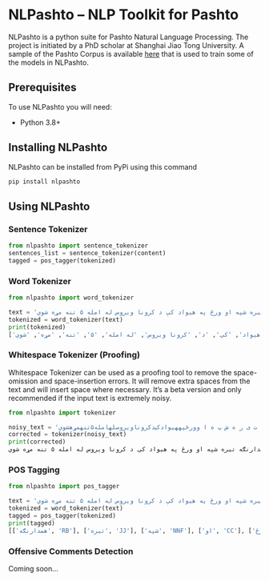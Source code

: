 # NLPashto – NLP Toolkit for Pashto
NLPashto is a python suite for Pashto Natural Language Processing. The project is initiated by a PhD scholar at Shanghai Jiao Tong University. 
A sample of the Pashto Corpus is available [here](https://github.com/ijazul-haq/pashto_pos) that is used to train some of the models in NLPashto.

## Prerequisites
To use NLPashto you will need:
* Python 3.8+

## Installing NLPashto
NLPashto can be installed from PyPi using this command
```bash
pip install nlpashto
```

## Using NLPashto

### Sentence Tokenizer
```python
from nlpashto import sentence_tokenizer
sentences_list = sentence_tokenizer(content)
tagged = pos_tagger(tokenized)
```

### Word Tokenizer
```python
from nlpashto import word_tokenizer

text = 'همدارنګه تیره شپه او ورځ په هیواد کې د کرونا ویروس له امله ۵ تنه مړه شوي'
tokenized = word_tokenizer(text)
print(tokenized)
['همدارنګه', 'تیره', 'شپه', 'او', 'ورځ', 'په', 'هیواد', 'کې', 'د', 'کرونا ویروس', 'له امله', '۵', 'تنه', 'مړه', 'شوي']
```

### Whitespace Tokenizer (Proofing)
Whitespace Tokenizer can be used as a proofing tool to remove the space-omission and space-insertion errors. It will remove extra spaces from the text and will insert space where necessary. It’s a beta version and only recommended if the input text is extremely noisy. 

```python
from nlpashto import tokenizer

noisy_text = 'ه  م  د  ا  ر  ن  ګ ه ت ی ر ه ش پ ه ا وورځپههیوادکېدکروناویروسلهامله۵تنهمړهشوي'
corrected = tokenizer(noisy_text)
print(corrected)
همدارنګه تیره شپه او ورځ په هیواد کې د کرونا ویروس له امله ۵ تنه مړه شوي
```

### POS Tagging
```python
from nlpashto import pos_tagger

text = 'همدارنګه تیره شپه او ورځ په هیواد کې د کرونا ویروس له امله ۵ تنه مړه شوي'
tokenized = word_tokenizer(text)
tagged = pos_tagger(tokenized)
print(tagged) 
[['همدارنګه', 'RB'], ['تیره', 'JJ'], ['شپه', 'NNF'], ['او', 'CC'], ['ورځ', 'NNM'], ['په', 'IN'], ['هیواد', 'NNM'], ['کې', 'PT'], ['د', 'IN'], ['کرونا ویروس', 'NNP'], ['له امله', 'RB'], ['۵', 'NB'], ['تنه', 'NNS'], ['مړه', 'JJ'], ['شوي', 'VBDX']]
```

### Offensive Comments Detection
Coming soon…
